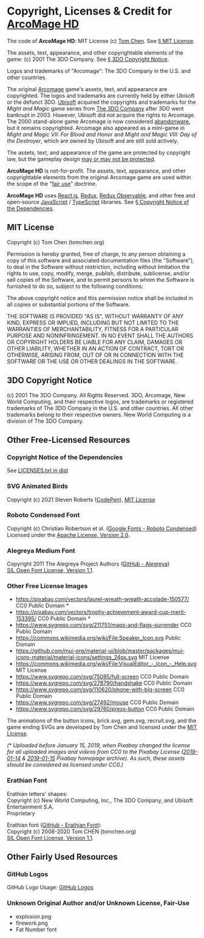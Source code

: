 # Copyright, Licenses & Credit for [ArcoMage HD](https://arcomage.github.io/)

The code of **ArcoMage HD**: MIT License (c) [Tom Chen](https://tomchen.org/). See [§ MIT License](#mit-license).

The assets, text, appearance, and other copyrightable elements of the game: (c) 2001 The 3DO Company. See [§ 3DO Copyright Notice](#3do-copyright-notice).

Logos and trademarks of "Arcomage": The 3DO Company in the U.S. and other countries.

The original [Arcomage](https://en.wikipedia.org/wiki/Arcomage) game's assets, text, and appearance are copyrighted. The logos and trademarks are currently held by either Ubisoft or the defunct 3DO. [Ubisoft](https://en.wikipedia.org/wiki/Ubisoft) acquired the copyrights and trademarks for the _Might and Magic_ game series from [The 3DO Company](https://en.wikipedia.org/wiki/The_3DO_Company) after 3DO went bankrupt in 2003. However, Ubisoft did not acquire the rights to Arcomage. The 2000 stand-alone game Arcomage is now considered [abandonware](https://en.wikipedia.org/wiki/Abandonware), but it remains copyrighted. Arcomage also appeared as a mini-game in _Might and Magic VII: For Blood and Honor_ and _Might and Magic VIII: Day of the Destroyer_, which are owned by Ubisoft and are still sold actively.

The assets, text, and appearance of the game are protected by copyright law, but the gameplay design [may or may not be protected](https://en.wikipedia.org/wiki/Intellectual_property_protection_of_video_games).

**ArcoMage HD** is not-for-profit. The assets, text, appearance, and other copyrightable elements from the original Arcomage game are used within the scope of the "[fair use](https://en.wikipedia.org/wiki/Fair_use)" doctrine.

**ArcoMage HD** uses [React.js](https://reactjs.org/), [Redux](https://redux.js.org/), [Redux Observable](https://redux-observable.js.org/), and other free and open-source [JavaScript](https://developer.mozilla.org/en-US/docs/Web/JavaScript) / [TypeScript](https://www.typescriptlang.org/) libraries. See [§ Copyright Notice of the Dependencies](#copyright-notice-of-the-dependencies).

## MIT License

Copyright (c) Tom Chen (tomchen.org)

Permission is hereby granted, free of charge, to any person obtaining a copy
of this software and associated documentation files (the "Software"), to deal
in the Software without restriction, including without limitation the rights
to use, copy, modify, merge, publish, distribute, sublicense, and/or sell
copies of the Software, and to permit persons to whom the Software is
furnished to do so, subject to the following conditions:

The above copyright notice and this permission notice shall be included in all
copies or substantial portions of the Software.

THE SOFTWARE IS PROVIDED "AS IS", WITHOUT WARRANTY OF ANY KIND, EXPRESS OR
IMPLIED, INCLUDING BUT NOT LIMITED TO THE WARRANTIES OF MERCHANTABILITY,
FITNESS FOR A PARTICULAR PURPOSE AND NONINFRINGEMENT. IN NO EVENT SHALL THE
AUTHORS OR COPYRIGHT HOLDERS BE LIABLE FOR ANY CLAIM, DAMAGES OR OTHER
LIABILITY, WHETHER IN AN ACTION OF CONTRACT, TORT OR OTHERWISE, ARISING FROM,
OUT OF OR IN CONNECTION WITH THE SOFTWARE OR THE USE OR OTHER DEALINGS IN THE
SOFTWARE.

## 3DO Copyright Notice

(c) 2001 The 3DO Company. All Rights Reserved. 3DO, Arcomage, New World Computing, and their respective logos, are trademarks or registered trademarks of The 3DO Company in the U.S. and other countries. All other trademarks belong to their respective owners. New World Computing is a division of The 3DO Company.

## Other Free-Licensed Resources

### Copyright Notice of the Dependencies

See [LICENSES.txt in dist](https://github.com/arcomage/arcomage.github.io/tree/gh-pages/LICENSES.txt)

### SVG Animated Birds

Copyright (c) 2021 Steven Roberts ([CodePen](https://codepen.io/matchboxhero/pen/RLebOY)), [MIT License](#mit-license)

### Roboto Condensed Font

Copyright (c) Christian Robertson et al. ([Google Fonts - Roboto Condensed](https://fonts.google.com/specimen/Roboto+Condensed))  
Licensed under the [Apache License, Version 2.0](https://www.apache.org/licenses/LICENSE-2.0).

### Alegreya Medium Font

Copyright 2011 The Alegreya Project Authors ([GitHub - Alegreya](https://github.com/huertatipografica/Alegreya))  
[SIL Open Font License, Version 1.1](https://github.com/huertatipografica/Alegreya/blob/master/LICENSE.md).

### Other Free License Images

- https://pixabay.com/vectors/laurel-wreath-wreath-accolade-150577/ CC0 Public Domain \*
- https://pixabay.com/vectors/trophy-achievement-award-cup-merit-153395/ CC0 Public Domain \*
- https://www.svgrepo.com/svg/211751/maps-and-flags-surrender CC0 Public Domain
- https://commons.wikimedia.org/wiki/File:Speaker_Icon.svg Public Domain
- https://github.com/mui-org/material-ui/blob/master/packages/mui-icons-material/material-icons/settings_24px.svg MIT License
- https://commons.wikimedia.org/wiki/File:VisualEditor_-_Icon_-_Help.svg MIT License
- https://www.svgrepo.com/svg/75085/full-screen CC0 Public Domain
- https://www.svgrepo.com/svg/278790/handshake CC0 Public Domain
- https://www.svgrepo.com/svg/110620/phone-with-big-screen CC0 Public Domain
- https://www.svgrepo.com/svg/27492/mouse CC0 Public Domain
- https://www.svgrepo.com/svg/29760/press-button CC0 Public Domain

The animations of the button icons, brick.svg, gem.svg, recruit.svg, and the game ending SVGs are developed by Tom Chen and licensed under the [MIT License](#mit-license).

_(\* Uploaded before January 15, 2019, when Pixabay changed the license for all uploaded images and videos from CC0 to the Pixabay License ([2019-01-14](https://web.archive.org/web/20190114121522/https://pixabay.com/) & [2019-01-15](https://web.archive.org/web/20190115202135/https://pixabay.com/) Pixabay homepage archive). As such, these assets should be considered as licensed under CC0.)_

### Erathian Font

Erathian letters' shapes:  
Copyright (c) New World Computing, Inc., The 3DO Company, and Ubisoft Entertainment S.A.  
Proprietary

Erathian font ([GitHub - Erathian Font](https://github.com/might-and-magic/erathian-font/)):  
Copyright (c) 2008-2020 Tom CHEN (tomchen.org)  
[SIL Open Font License, Version 1.1](https://github.com/might-and-magic/erathian-font/blob/master/OFL.txt).

## Other Fairly Used Resources

### GitHub Logos

GitHub Logo Usage: [GitHub Logos](https://github.com/logos)

### Unknown Original Author and/or Unknown License, Fair-Use

- explosion.png
- firework.png
- Fat Number font
